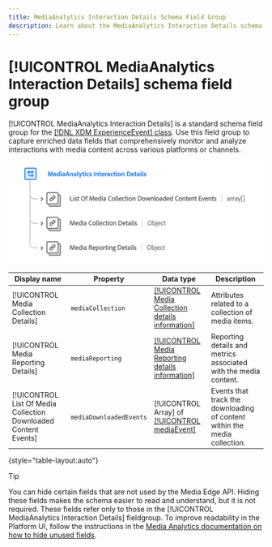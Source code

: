 ```yaml
---
title: MediaAnalytics Interaction Details Schema Field Group
description: Learn about the MediaAnalytics Interaction Details schema field group.
---
```

# [!UICONTROL MediaAnalytics Interaction Details] schema field group

[!UICONTROL MediaAnalytics Interaction Details] is a standard schema field group for the [[!DNL XDM ExperienceEvent] class](../../classes/experienceevent.md). Use this field group to capture enriched data fields that comprehensively monitor and analyze interactions with media content across various platforms or channels.

![A schema diagram of the [!UICONTROL MediaAnalytics Interaction Details] schema field group.](../../images/field-groups/mediaanalytics-interaction.png)

| Display name    | Property | Data type | Description |
|---| --- | --- | --- |
| [!UICONTROL Media Collection Details]  | `mediaCollection` | [[!UICONTROL Media Collection details information]](../../data-types/media-collection-details-information.md) | Attributes related to a collection of media items.  |
| [!UICONTROL Media Reporting Details]  | `mediaReporting` | [[!UICONTROL Media Reporting details information]](../../data-types/media-reporting-details-information.md) | Reporting details and metrics associated with the media content. |
| [!UICONTROL List Of Media Collection Downloaded Content Events]  |  `mediaDownloadedEvents` | [!UICONTROL Array] of [[!UICONTROL mediaEvent]](../../data-types/media-event-information.md) | Events that track the downloading of content within the media collection. |

{style="table-layout:auto"}

>[!TIP]
>
>You can hide certain fields that are not used by the Media Edge API. Hiding these fields makes the schema easier to read and understand, but it is not required. These fields refer only to those in the [!UICONTROL MediaAnalytics Interaction Details] fieldgroup. To improve readability in the Platform UI, follow the instructions in the [Media Analytics documentation on how to hide unused fields](https://experienceleague.adobe.com/docs/media-analytics/using/implementation/edge-recommended/media-edge-sdk/implementation-edge.html#set-up-the-schema-in-adobe-experience-platform).
